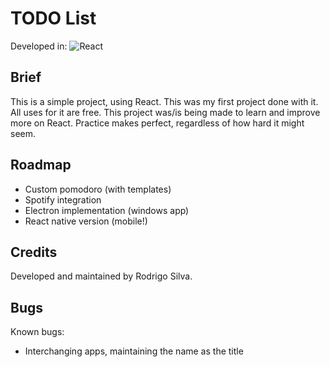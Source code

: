 # TODO List

Developed in:
![React](https://img.shields.io/badge/react-%2320232a.svg?style=for-the-badge&logo=react&logoColor=%2361DAFB)

## Brief

This is a simple project, using React. This was my first project done with it. All uses for it are free.
This project was/is being made to learn and improve more on React. Practice makes perfect, regardless of how hard it might seem.

## Roadmap

- Custom pomodoro (with templates)
- Spotify integration
- Electron implementation (windows app)
- React native version (mobile!)

## Credits

Developed and maintained by Rodrigo Silva.

## Bugs

Known bugs:

- Interchanging apps, maintaining the name as the title
